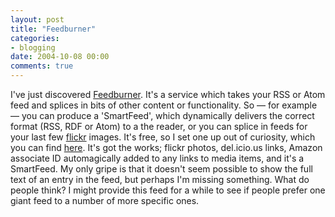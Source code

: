 ```yaml
---
layout: post
title: "Feedburner"
categories:
- blogging
date: 2004-10-08 00:00
comments: true
---
```


<p>I've just discovered <a href="http://www.feedburner.com/">Feedburner</a>. It's a service which takes your RSS or Atom feed and splices in bits of other content or functionality. So &mdash; for example &mdash; you can produce a 'SmartFeed', which dynamically delivers the correct format (RSS, RDF or Atom) to a the reader, or you can splice in feeds for your last few <a href="http://www.flickr.com/">flickr</a> images. It's free, so I set one up out of curiosity, which you can find <a href="http://feeds.feedburner.com/butshesagirl">here</a>. It's got the works; flickr photos, del.icio.us links, Amazon associate ID automagically added to any links to media items, and it's a SmartFeed. My only gripe is that it doesn't seem possible to show the full text of an entry in the feed, but perhaps I'm missing something. What do people think? I might provide this feed for a while to see if people prefer one giant feed to a number of more specific ones.</p>


